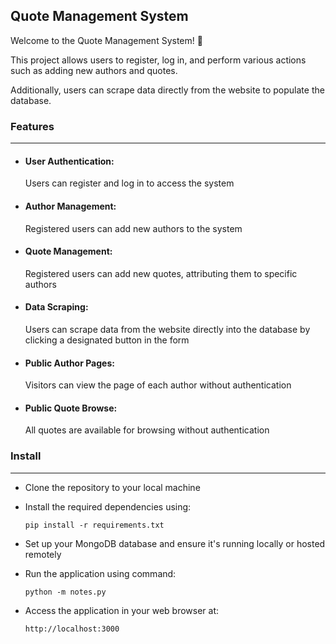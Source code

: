 ## Quote Management System

Welcome to the Quote Management System! 👾

This project allows users to register, log in, and perform various actions such as adding new authors and quotes. 

Additionally, users can scrape data directly from the website to populate the database.

### Features
------------

- #### User Authentication:
  Users can register and log in to access the system
- #### Author Management:
  Registered users can add new authors to the system
- #### Quote Management:
  Registered users can add new quotes, attributing them to specific authors
- #### Data Scraping:
  Users can scrape data from the website directly into the database by clicking a designated button in the form
- #### Public Author Pages:
  Visitors can view the page of each author without authentication
- #### Public Quote Browse:
  All quotes are available for browsing without authentication

### Install
-----------
- Clone the repository to your local machine
- Install the required dependencies using:
  
  ```
  pip install -r requirements.txt
  ```
- Set up your MongoDB database and ensure it's running locally or hosted remotely
- Run the application using command:
  
  ```
  python -m notes.py
  ```
  
- Access the application in your web browser at:
  
  ```
  http://localhost:3000
  ```

